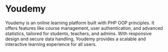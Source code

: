 # Youdemy
Youdemy is an online learning platform built with PHP OOP principles. It offers features like course management, user authentication, and advanced statistics, tailored for students, teachers, and admins. With responsive design and secure data handling, Youdemy provides a scalable and interactive learning experience for all users.
